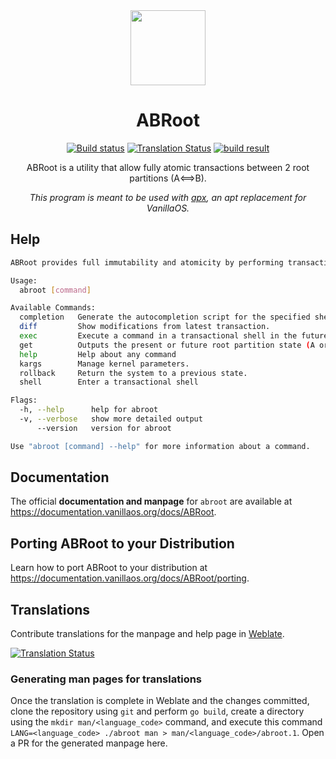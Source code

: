 <div align="center">
  <img src="abroot-logo.svg" height="120">
  <h1 align="center">ABRoot</h1>
  
[![Build status][github-actions-image]][github-actions-url]
[![Translation Status][weblate-image]][weblate-url]
[![build result][build-image]][build-url]
  
[github-actions-url]: https://github.com/Vanilla-OS/ABRoot/actions/workflows/go.yml
[github-actions-image]: https://github.com/Vanilla-OS/ABRoot/actions/workflows/go.yml/badge.svg
[weblate-url]: https://hosted.weblate.org/engage/vanilla-os
[weblate-image]: https://hosted.weblate.org/widgets/vanilla-os/-/abroot/svg-badge.svg
[weblate-status-image]: https://hosted.weblate.org/widgets/vanilla-os/-/abroot/multi-auto.svg
[build-image]: https://build.opensuse.org/projects/home:fabricators:orchid/packages/abroot/badge.svg?type=default
[build-url]: https://build.opensuse.org/package/show/home:fabricators:orchid/abroot

  <p align="center">ABRoot is a utility that allow fully atomic transactions between 2 root partitions (A⟺B).</p>

<i>This program is meant to be used with [apx](https://github.com/vanilla-os/apx), 
an apt replacement for VanillaOS.</i>
</div>

## Help

```bash
ABRoot provides full immutability and atomicity by performing transactions between 2 root partitions (A<->B)

Usage:
  abroot [command]

Available Commands:
  completion   Generate the autocompletion script for the specified shell
  diff         Show modifications from latest transaction.
  exec         Execute a command in a transactional shell in the future root and switch to it on next boot
  get          Outputs the present or future root partition state (A or B)
  help         Help about any command
  kargs        Manage kernel parameters.
  rollback     Return the system to a previous state.
  shell        Enter a transactional shell

Flags:
  -h, --help      help for abroot
  -v, --verbose   show more detailed output
      --version   version for abroot

Use "abroot [command] --help" for more information about a command.
```

## Documentation

The official **documentation and manpage** for `abroot` are available at <https://documentation.vanillaos.org/docs/ABRoot>.

## Porting ABRoot to your Distribution

Learn how to port ABRoot to your distribution at <https://documentation.vanillaos.org/docs/ABRoot/porting>.

## Translations

Contribute translations for the manpage and help page in [Weblate](https://hosted.weblate.org/projects/vanilla-os/abroot).

[![Translation Status][weblate-status-image]][weblate-url]

### Generating man pages for translations

Once the translation is complete in Weblate and the changes committed, clone the repository using `git` and perform `go build`, create a directory using the `mkdir man/<language_code>` command, and execute this command `LANG=<language_code> ./abroot man > man/<language_code>/abroot.1`. Open a PR for the generated manpage here.
